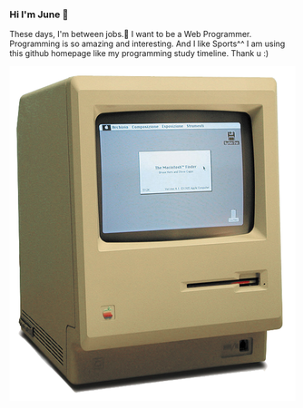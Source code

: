 ### Hi I'm June 👦

These days, I'm between jobs.📗
I want to be a Web Programmer.
Programming is so amazing and interesting. And I like Sports^^
I am using this github homepage like my programming study timeline.
Thank u :)


![Macintosh.png](./images/Macintosh.png)



<!--
**Highjune/Highjune** is a ✨ _special_ ✨ repository because its `README.md` (this file) appears on your GitHub profile.

Here are some ideas to get you started:

- 🔭 I’m currently working on ..
- 🌱 I’m currently learning ...
- 👯 I’m looking to collaborate on ...
- 🤔 I’m looking for help with ...
- 💬 Ask me about ...
- 📫 How to reach me: ...
- 😄 Pronouns: ...
- ⚡ Fun fact: ...
-->
